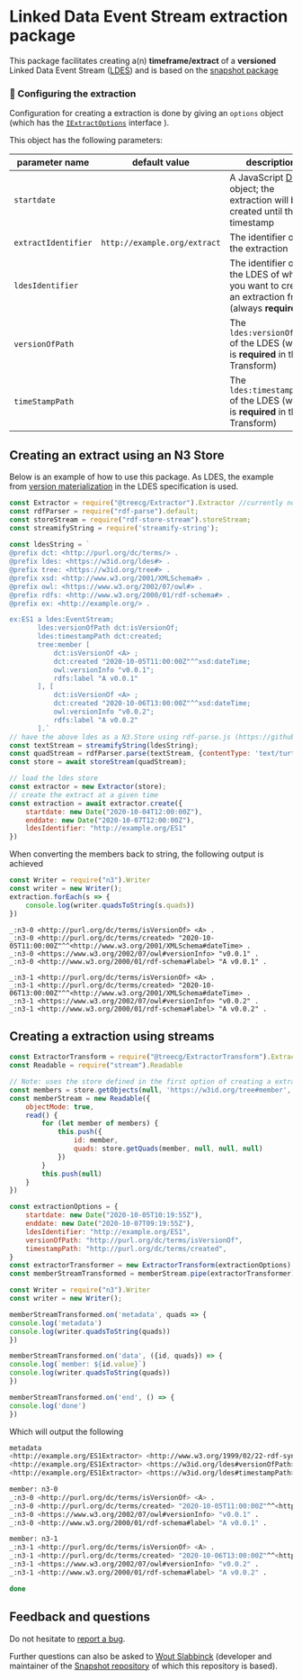 # Linked Data Event Stream extraction package

This package facilitates creating a(n) **timeframe/extract** of a **versioned** Linked Data Event Stream ([LDES](https://semiceu.github.io/LinkedDataEventStreams/)) and is based on the [snapshot package](https://github.com/TREEcg/LDES-Snapshot)

### 🔧 Configuring the extraction

Configuration for creating a extraction is done by giving an `options` object (which has the [`IExtractOptions`](https://github.com/lars-vc/LDES-Extractor/blob/root/src/ExtractorTransform.ts) interface ).

This object has the following parameters:

| parameter name       | default value                 | description                                                  |
| -------------------- | ----------------------------- | ------------------------------------------------------------ |
| `startdate`          |                               | A JavaScript [Date](https://developer.mozilla.org/en-US/docs/Web/JavaScript/Reference/Global_Objects/Date) object; the extraction will be created until this timestamp |
| `extractIdentifier`  | `http://example.org/extract`  | The identifier of the extraction                               |
| `ldesIdentifier`     |                               | The identifier of the LDES of which you want to create an extraction from (always **required**) |
| `versionOfPath`      |                               | The `ldes:versionOfPath` of the LDES (which is **required** in the Transform) |
| `timeStampPath`      |                               | The `ldes:timestampPath` of the LDES (which is **required** in the Transform) |

## Creating an extract using an N3 Store

Below is an example of how to use this package. As LDES, the example from [version materialization](https://semiceu.github.io/LinkedDataEventStreams/#version-materializations) in the LDES specification is used.

```javascript
const Extractor = require("@treecg/Extractor").Extractor //currently not on npm yet
const rdfParser = require("rdf-parse").default;
const storeStream = require("rdf-store-stream").storeStream;
const streamifyString = require('streamify-string');
    
const ldesString = `
@prefix dct: <http://purl.org/dc/terms/> .
@prefix ldes: <https://w3id.org/ldes#> .
@prefix tree: <https://w3id.org/tree#> .
@prefix xsd: <http://www.w3.org/2001/XMLSchema#> .
@prefix owl: <https://www.w3.org/2002/07/owl#> .
@prefix rdfs: <http://www.w3.org/2000/01/rdf-schema#> .
@prefix ex: <http://example.org/> .

ex:ES1 a ldes:EventStream;
       ldes:versionOfPath dct:isVersionOf;
       ldes:timestampPath dct:created;
       tree:member [
           dct:isVersionOf <A> ;
           dct:created "2020-10-05T11:00:00Z"^^xsd:dateTime;
           owl:versionInfo "v0.0.1";
           rdfs:label "A v0.0.1"
       ], [
           dct:isVersionOf <A> ;
           dct:created "2020-10-06T13:00:00Z"^^xsd:dateTime;
           owl:versionInfo "v0.0.2";
           rdfs:label "A v0.0.2"
       ].`
// have the above ldes as a N3.Store using rdf-parse.js (https://github.com/rubensworks/rdf-parse.js)
const textStream = streamifyString(ldesString);
const quadStream = rdfParser.parse(textStream, {contentType: 'text/turtle'});
const store = await storeStream(quadStream);

// load the ldes store
const extractor = new Extractor(store);
// create the extract at a given time
const extraction = await extractor.create({
    startdate: new Date("2020-10-04T12:00:00Z"),
    enddate: new Date("2020-10-07T12:00:00Z"),
    ldesIdentifier: "http://example.org/ES1"
})
```

When converting the members back to string, the following output is achieved

```javascript
const Writer = require("n3").Writer
const writer = new Writer();
extraction.forEach(s => {
    console.log(writer.quadsToString(s.quads))
})
```

```turtle
_:n3-0 <http://purl.org/dc/terms/isVersionOf> <A> .
_:n3-0 <http://purl.org/dc/terms/created> "2020-10-05T11:00:00Z"^^<http://www.w3.org/2001/XMLSchema#dateTime> .
_:n3-0 <https://www.w3.org/2002/07/owl#versionInfo> "v0.0.1" .
_:n3-0 <http://www.w3.org/2000/01/rdf-schema#label> "A v0.0.1" .

_:n3-1 <http://purl.org/dc/terms/isVersionOf> <A> .
_:n3-1 <http://purl.org/dc/terms/created> "2020-10-06T13:00:00Z"^^<http://www.w3.org/2001/XMLSchema#dateTime> .
_:n3-1 <https://www.w3.org/2002/07/owl#versionInfo> "v0.0.2" .
_:n3-1 <http://www.w3.org/2000/01/rdf-schema#label> "A v0.0.2" .
```

## Creating a extraction using streams

```javascript
const ExtractorTransform = require("@treecg/ExtractorTransform").ExtractorTransform;
const Readable = require("stream").Readable

// Note: uses the store defined in the first option of creating a extraction
const members = store.getObjects(null, 'https://w3id.org/tree#member', null)
const memberStream = new Readable({
    objectMode: true,
    read() {
        for (let member of members) {
            this.push({
                id: member,
                quads: store.getQuads(member, null, null, null)
            })
        }
        this.push(null)
    }
})

const extractionOptions = {
    startdate: new Date("2020-10-05T10:19:55Z"),
    enddate: new Date("2020-10-07T09:19:55Z"),
    ldesIdentifier: "http://example.org/ES1",
    versionOfPath: "http://purl.org/dc/terms/isVersionOf",
    timestampPath: "http://purl.org/dc/terms/created",
}
const extractorTransformer = new ExtractorTransform(extractionOptions)
const memberStreamTransformed = memberStream.pipe(extractorTransformer)

const Writer = require("n3").Writer
const writer = new Writer();

memberStreamTransformed.on('metadata', quads => {
console.log('metadata')
console.log(writer.quadsToString(quads))
})

memberStreamTransformed.on('data', ({id, quads}) => {
console.log(`member: ${id.value}`)
console.log(writer.quadsToString(quads))
})

memberStreamTransformed.on('end', () => {
console.log('done')
})
```

Which will output the following

```bash
metadata
<http://example.org/ES1Extractor> <http://www.w3.org/1999/02/22-rdf-syntax-ns#type> <https://w3id.org/ldes#EventStream> .
<http://example.org/ES1Extractor> <https://w3id.org/ldes#versionOfPath> <http://purl.org/dc/terms/isVersionOf> .
<http://example.org/ES1Extractor> <https://w3id.org/ldes#timestampPath> <http://purl.org/dc/terms/created> .

member: n3-0
_:n3-0 <http://purl.org/dc/terms/isVersionOf> <A> .
_:n3-0 <http://purl.org/dc/terms/created> "2020-10-05T11:00:00Z"^^<http://www.w3.org/2001/XMLSchema#dateTime> .
_:n3-0 <https://www.w3.org/2002/07/owl#versionInfo> "v0.0.1" .
_:n3-0 <http://www.w3.org/2000/01/rdf-schema#label> "A v0.0.1" .

member: n3-1
_:n3-1 <http://purl.org/dc/terms/isVersionOf> <A> .
_:n3-1 <http://purl.org/dc/terms/created> "2020-10-06T13:00:00Z"^^<http://www.w3.org/2001/XMLSchema#dateTime> .
_:n3-1 <https://www.w3.org/2002/07/owl#versionInfo> "v0.0.2" .
_:n3-1 <http://www.w3.org/2000/01/rdf-schema#label> "A v0.0.2" .

done
```
## Feedback and questions

Do not hesitate to [report a bug](https://github.com/lars-vc/LDES-Extractor/issues).

Further questions can also be asked to [Wout Slabbinck](mailto:wout.slabbinck@ugent.be) (developer and maintainer of the [Snapshot repository](https://github.com/TREEcg/LDES-Snapshot) of which this repository is based).

